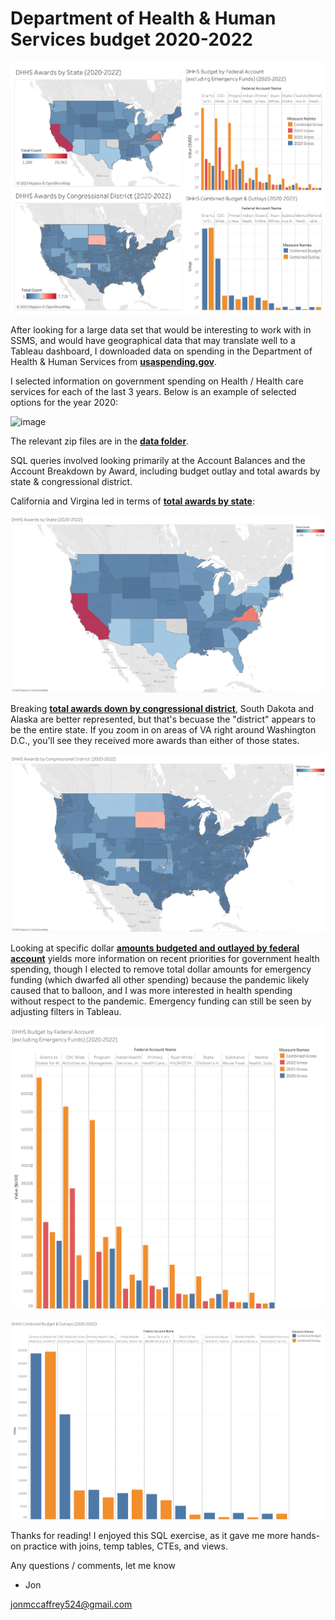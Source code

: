 # Department of Health & Human Services budget 2020-2022

![Dashboard](https://github.com/mccafj/DHHS_budget/blob/main/images/Dashboard%201.png)

After looking for a large data set that would be interesting to work with in SSMS, and would have geographical data that may translate well to a Tableau dashboard, I downloaded data on spending in the Department of Health & Human Services from __[usaspending.gov](https://www.usaspending.gov/download_center/custom_account_data)__.

I selected information on government spending on Health / Health care services for each of the last 3 years.  Below is an example of selected options for the year 2020:

![image](https://user-images.githubusercontent.com/110874108/220733168-ce82f6b7-30cb-40be-8f22-5b437c27cba4.png)

The relevant zip files are in the __[data folder](https://github.com/mccafj/DHHS_budget/tree/main/data)__.

SQL queries involved looking primarily at the Account Balances and the Account Breakdown by Award, including budget outlay and total awards by state & congressional district.  

California and Virgina led in terms of __[total awards by state](https://public.tableau.com/app/profile/jon.mccaffrey/viz/DHHSBudgetData2020-2022/Dashboard1)__:

![Sheet1](https://github.com/mccafj/DHHS_budget/blob/main/images/Sheet%201.png)

Breaking __[total awards down by congressional district](https://public.tableau.com/app/profile/jon.mccaffrey/viz/DHHSBudgetData2020-2022/Dashboard1)__, South Dakota and Alaska are better represented, but that's becuase the "district" appears to be the entire state.  If you zoom in on areas of VA right around Washington D.C., you'll see they received more awards than either of those states.  

![Sheet2](https://github.com/mccafj/DHHS_budget/blob/main/images/Sheet%202.png)

Looking at specific dollar __[amounts budgeted and outlayed by federal account](https://public.tableau.com/app/profile/jon.mccaffrey/viz/DHHSBudgetData2020-2022/Dashboard1)__ yields more information on recent priorities for government health spending, though I elected to remove total dollar amounts for emergency funding (which dwarfed all other spending) because the pandemic likely caused that to balloon, and I was more interested in health spending without respect to the pandemic.  Emergency funding can still be seen by adjusting filters in Tableau.  

![Sheet3](https://github.com/mccafj/DHHS_budget/blob/main/images/Sheet%203.png)

![Sheet4](https://github.com/mccafj/DHHS_budget/blob/main/images/Sheet%204.png)

Thanks for reading!  I enjoyed this SQL exercise, as it gave me more hands-on practice with joins, temp tables, CTEs, and views.

Any questions / comments, let me know
- Jon

jonmccaffrey524@gmail.com 
